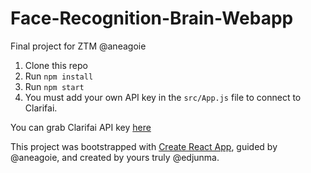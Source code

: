 # Face-Recognition-Brain-Webapp
Final project for ZTM @aneagoie

1. Clone this repo
2. Run `npm install`
3. Run `npm start`
4. You must add your own API key in the `src/App.js` file to connect to Clarifai.

You can grab Clarifai API key [here](https://www.clarifai.com/)

This project was bootstrapped with [Create React App](https://github.com/facebook/create-react-app), guided by @aneagoie, and created by yours truly @edjunma.





